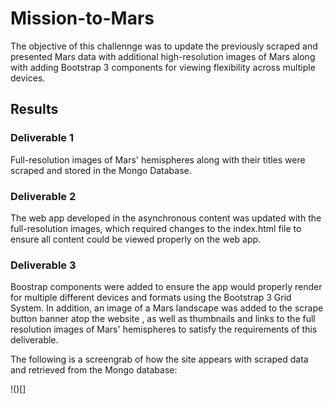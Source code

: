 # Mission-to-Mars
The objective of this challennge was to update the previously scraped and presented Mars data with additional high-resolution images of Mars along with adding Bootstrap 3 components for viewing flexibility across multiple devices.

## Results
### Deliverable 1
Full-resolution images of Mars' hemispheres along with their titles were scraped and stored in the Mongo Database.

### Deliverable 2
The web app developed in the asynchronous content was updated with the full-resolution images, which required changes to the index.html file to ensure all content could be viewed properly on the web app.

### Deliverable 3
Boostrap components were added to ensure the app would properly render for multiple different devices and formats using the Bootstrap 3 Grid System. In addition, an image of a Mars landscape was added to the scrape button banner atop the website , as well as thumbnails and links to the full resolution images of Mars' hemispheres to satisfy the requirements of this deliverable.

The following is a screengrab of how the site appears with scraped data and retrieved from the Mongo database:

!()[]
